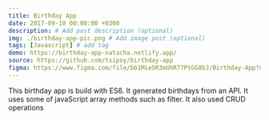 ```yaml
---
title: Birthday App
date: 2017-09-10 00:00:00 +0300
description: # Add post description (optional)
img: ./birthday-app-pic.png # Add image post (optional)
tags: [Javascript] # add tag
demo: https://birthday-app-natacha.netlify.app/
source: https://github.com/tsipoy/birthday-app
figma: https://www.figma.com/file/bb1Mie5R3mUhR77PtGG8bJ/Birthday-App?node-id=0%3A1
---
```


This birthday app is build with ES6. It generated birthdays from an API. It uses some of javaScript array methods such as filter. It also used CRUD operations
